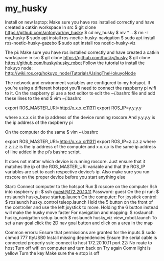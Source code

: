 # my_husky
Install on new laptop: 
Make sure you have ros installed correctly and have created a catkin workspace
In src
$ git clone https://github.com/antonyor/my_husky
$ cd my_husky
$ mv * ..
$ rm -r my_husky
$ sudo apt install ros-noetic-husky-navigation
$ sudo apt install ros-noetic-husky-gazebo
$ sudo apt install ros noetic-husky-viz

The pi:
Make sure you have ros installed correctly and have created a catkin workspace
in src
$ git clone https://github.com/husky/husky
$ git clone https://github.com/husky/husky_robot 
Follow the tutorial to install the hokuyo node: http://wiki.ros.org/hokuyo_node/Tutorials/UsingTheHokuyoNode 

The network and environment variables are configured to my hotspot.
If you’re using a different hotspot you’ll need to connect the raspberry pi wifi to it.
On the raspberry pi use a text editor to edit the ~/.bashrc file and add these lines to the end
$ vim ~/.bashrc

export ROS_MASTER_URI=http://x.x.x.x:11311
export ROS_IP=y.y.y.y

where x.x.x.x is the ip address of the device running roscore
And y.y.y.y is the ip address of the raspberry pi

On the computer do the same
$ vim ~/.bashrc

export ROS_MASTER_URI=http://x.x.x.x:11311
export ROS_IP=z.z.z.z
where z.z.z.z is the ip address of the computer and x.x.x.x is the same ip address of line added in the pi’s bashrc script.

It does not matter which device is running roscore. Just ensure that it matches the ip of the ROS_MASTER_URI variable and that the ROS_IP variables are set to each respective device’s ip. Also make sure you run roscore on the proper device before you start anything else


Start:
Connect computer to the hotspot
Run   $ roscore   on  the computer
Ssh into raspberry pi: 
$ ssh guest@172.20.10.11
  Password: guest
On the pi run:
$ roslaunch husky_base startup.launch 
On the computer:
For joystick control: 
$ roslaunch husky_control teleop.launch
Hold the 5 button on the front of the controller and use the left joystick to move. Holding the 6 button instead will make the husky move faster
For navigation and mapping: 
$ roslaunch husky_navigation setup.launch
$ roslaunch husky_viz view_robot.launch
To set a nav goal click the 2D nav goal button and click on a area in the map


Common errors:
Ensure that permissions are granted for the inputs
   $ sudo chmod 777 ttyUSB0
Install missing dependencies
Ensure the serial cable is connected properly
ssh: connect to host 172.20.10.11 port 22: No route to host
  Turn off wifi on computer and turn back on
  Try again
Comm light is yellow
  Turn the key
  Make sure the e stop is off
